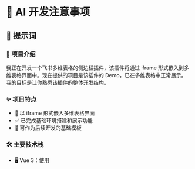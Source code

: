 # 🚀 AI 开发注意事项

## 📝 提示词

### 🎯 项目介绍
我正在开发一个飞书多维表格的侧边栏插件，该插件将通过 iframe 形式嵌入到多维表格界面中。现在提供的项目是该插件的 Demo，已在多维表格中正常展示。我的目标是让你熟悉该插件的整体开发结构。

### ✨ 项目特点

- 📌 以 iframe 形式嵌入多维表格界面
- ✅ 已完成基础环境搭建和展示功能
- 🔧 可作为后续开发的基础模板

### 🛠️ 主要技术栈

- 🖥️ Vue 3：使用<script setup>语法
- 🎨 Element-Plus
- 📘 TypeScript
- 🌍 vue-i18n
- ⚡ Vite
- 📄 HTML
- 🎯 CSS

### 📦 项目已集成

- 🔄 unplugin-auto-import
- 🧩 unplugin-vue-components
  用于 Vue 相关 API 的自动导入和组件注册

参考文档

1. help-ts - API 类型定义文件

- 包含完整的 TypeScript 类型声明
- 用于类型检查和代码提示

2. help-md - API 使用指南

- 详细的接口说明
- 具体的使用方法

开发目标

1. 熟悉项目基础

- 理解项目结构和运行机制
- 掌握 API 类型定义和使用方法
- 了解 Demo 项目的实现方式

2. 功能开发要求

- 基于提供的 API 实现新功能
- 确保 TypeScript 类型安全
- 遵循 Vue 3 + Element-Plus 最佳实践
- 保证 iframe 环境下的正常运行

3. 代码实现规范

- 提供完整的代码方案
- 添加必要的代码注释
- 说明关键实现细节
- 注意可能的兼容性问题

特别说明
由于插件运行在 iframe 环境中，开发时需要特别注意：

- iframe 相关的使用限制
- 与多维表格的通信机制
- 可能的兼容性问题

### 🎨 主题设置
多维表格的主题色是：`#0442d2`
- 按钮的背景色和文字的高亮都用这个主题色

## 🔄 兼容性

### 🌍 国际化文案

- 🇺🇸 英文
  - 默认语言，在当前多维表格语言为非中文和日文时，默认使用英文
- 🇨🇳 中文
- 🇯🇵 日文

#### 国际化演示代码

- JavaScript 示例

```
123
```

- HTML 示例

```
123
```
